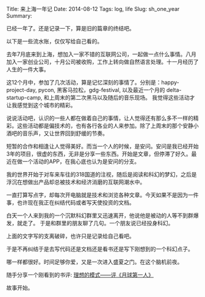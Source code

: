 Title: 来上海一年记
Date: 2014-08-12
Tags: log, life
Slug: sh_one_year
Summary:

已经一年了。还是记录一下，算是旧的篇章的终结吧。

以下是一些流水账，仅仅写给自己看的。

去年7月底来到上海，想加入一家不错的互联网公司，一起做一点什么事情。八月加入一家创业公司，十月公司被收购，工作上转向做自然语言处理。十一月经历了人生的一件大事。

这12个月中，参加了几次活动，算是记忆深刻的事情了。分别是：happy-project-day,  pycon, 黑客马拉松，gdg-festival, 以及最近一个月的 delta-startup-camp, 和上周末的第二次黑马以及随后的音乐现场。 我觉得这些活动才让我感觉到这个城市的精彩。

说说活动吧，认识的一些人都在做着自己的事情，让人觉得还有那么多不一样的精彩。这些活动都是偏技术的，也有各行各业的人来参加。除了上周末的那个安静小酒吧的音乐声，又让世界回到舒缓的节奏。

短暂的合作和相逢让人觉得美好。而当一个人的时候，是安问。安问是我已经开始3年的项目，很虚的东西，无非是分享一些东西。开始是文章，但停滞了好久。最近在做一个活动的APP，在我心底也认为是安问的分支。

我的世界开始于对车来车往的318国道的注视，随后是阅读和科幻的梦幻，之后是浮沉在想做出产品却总被技术和经济消磨的互联网潮水中。

一直打算写点字，却每次开电脑就是技术和浏览各种文章。今天如果不是因为一件事，也许现在我正在纠结代码或者写天使投资的文档。

白天一个人来到我的一个沉默科幻群里又迅速离开，他说他是被动的人等不到群爆发，就走了。
于是和群里的朋友聊了几句。一个朋友说已经投身科幻。

上面的文字写的支离破碎，也许只是记录给自己看吧。

于是不再纠结于是去写代码还是文档还是看书还是写下刚想到的一个科幻点子。

哪一样都很好。时间足够你爱，又是一次进入盛夏之门。在这个脑机前夜。

随手分享一个刚看到的书评:  [理想的模式——评《月球第一人》](http://www.wcsfa.com/scfbox-2149.html)

故事开始。
